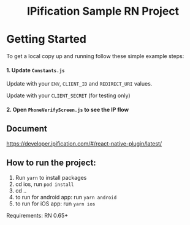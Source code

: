 

<h1 align="center">IPification Sample RN Project</h1>


<!-- GETTING STARTED -->
# Getting Started

To get a local copy up and running follow these simple example steps:

#### 1. Update `Constants.js`
Update with your `ENV`, `CLIENT_ID` and `REDIRECT_URI` values.

Update with your `CLIENT_SECRET` (for testing only)

#### 2. Open `PhoneVerifyScreen.js` to see the IP flow

## Document
https://developer.ipification.com/#/react-native-plugin/latest/


## How to run the project:

1. Run `yarn` to install packages
2. cd ios, run `pod install`
3. cd .. 
4. to run for android app: run `yarn android`
5. to run for iOS app: run `yarn ios`

Requirements:
RN 0.65+
